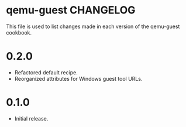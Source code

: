 # qemu-guest CHANGELOG

This file is used to list changes made in each version of the qemu-guest cookbook.

# 0.2.0
- Refactored default recipe.
- Reorganized attributes for Windows guest tool URLs.

# 0.1.0
- Initial release.


